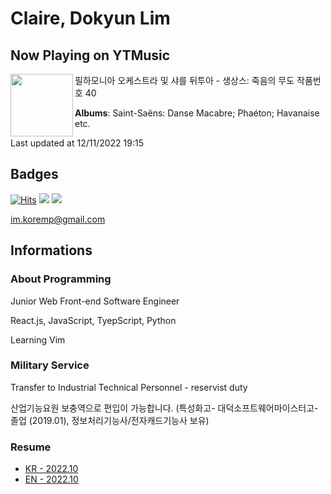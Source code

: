 # Claire, Dokyun Lim

## Now Playing on YTMusic

[<img align="left" width="100" src="https://lh3.googleusercontent.com/kvpUFJB2OazNKsG9-hm06buRPIH0P-K92GWoyuC4R0rZTqIENfE1KzatESN6IgSuC1lgAKhDdZ1Y4b2f">](https://music.youtube.com/watch?v=k1s28gmLicc)

필하모니아 오케스트라 및 샤를 뒤투아 - 생상스: 죽음의 무도 작품번호 40

**Albums**: Saint-Saëns: Danse Macabre; Phaéton; Havanaise etc.

Last updated at 12/11/2022 19:15

## Badges

[![Hits](https://hits.seeyoufarm.com/api/count/incr/badge.svg?url=https%3A%2F%2Fgithub.com%2Fkoremp%2Fkormep&count_bg=%2379C83D&title_bg=%23555555&icon=&icon_color=%23E7E7E7&title=hits&edge_flat=false)](https://hits.seeyoufarm.com)
<a href="https://dev.to/koremp"><img src="https://img.shields.io/badge/dev.to-0A0A0A?style=for-the-badge&logo=devdotto&logoColor=white"/></a>
<a href="https://www.linkedin.com/in/koremp"><img src="https://img.shields.io/badge/LinkedIn-0077B5?style=flat-square&logo=linkedin&logoColor=white"/></a>

im.koremp@gmail.com

## Informations

### About Programming

Junior Web Front-end Software Engineer

React.js, JavaScript, TyepScript, Python

Learning Vim

### Military Service

Transfer to Industrial Technical Personnel - reservist duty

산업기능요원 보충역으로 편입이 가능합니다. (특성화고- 대덕소프트웨어마이스터고- 졸업 (2019.01), 정보처리기능사/전자캐드기능사 보유)

### Resume

* [KR - 2022.10](./resume/README.md)
* [EN - 2022.10](./resume/README.en.md)
